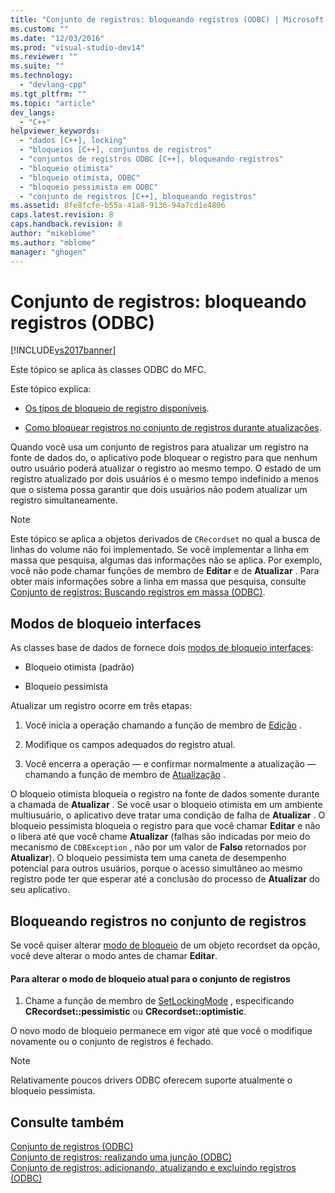 ```yaml
---
title: "Conjunto de registros: bloqueando registros (ODBC) | Microsoft Docs"
ms.custom: ""
ms.date: "12/03/2016"
ms.prod: "visual-studio-dev14"
ms.reviewer: ""
ms.suite: ""
ms.technology: 
  - "devlang-cpp"
ms.tgt_pltfrm: ""
ms.topic: "article"
dev_langs: 
  - "C++"
helpviewer_keywords: 
  - "dados [C++], locking"
  - "bloqueios [C++], conjuntos de registros"
  - "conjuntos de registros ODBC [C++], bloqueando registros"
  - "bloqueio otimista"
  - "bloqueio otimista, ODBC"
  - "bloqueio pessimista em ODBC"
  - "conjunto de registros [C++], bloqueando registros"
ms.assetid: 8fe8fcfe-b55a-41a8-9136-94a7cd1e4806
caps.latest.revision: 8
caps.handback.revision: 8
author: "mikeblome"
ms.author: "mblome"
manager: "ghogen"
---
```

# Conjunto de registros: bloqueando registros (ODBC)
[!INCLUDE[vs2017banner](../../assembler/inline/includes/vs2017banner.md)]

Este tópico se aplica às classes ODBC do MFC.  
  
 Este tópico explica:  
  
-   [Os tipos de bloqueio de registro disponíveis](#_core_record.2d.locking_modes).  
  
-   [Como bloquear registros no conjunto de registros durante atualizações](#_core_locking_records_in_your_recordset).  
  
 Quando você usa um conjunto de registros para atualizar um registro na fonte de dados do, o aplicativo pode bloquear o registro para que nenhum outro usuário poderá atualizar o registro ao mesmo tempo.  O estado de um registro atualizado por dois usuários é o mesmo tempo indefinido a menos que o sistema possa garantir que dois usuários não podem atualizar um registro simultaneamente.  
  
> [!NOTE]
>  Este tópico se aplica a objetos derivados de `CRecordset` no qual a busca de linhas do volume não foi implementado.  Se você implementar a linha em massa que pesquisa, algumas das informações não se aplica.  Por exemplo, você não pode chamar funções de membro de **Editar** e de **Atualizar** .  Para obter mais informações sobre a linha em massa que pesquisa, consulte [Conjunto de registros: Buscando registros em massa \(ODBC\)](../Topic/Recordset:%20Fetching%20Records%20in%20Bulk%20\(ODBC\).md).  
  
##  <a name="_core_record.2d.locking_modes"></a> Modos de bloqueio interfaces  
 As classes base de dados de fornece dois [modos de bloqueio interfaces](../Topic/CRecordset::SetLockingMode.md):  
  
-   Bloqueio otimista \(padrão\)  
  
-   Bloqueio pessimista  
  
 Atualizar um registro ocorre em três etapas:  
  
1.  Você inicia a operação chamando a função de membro de [Edição](../Topic/CRecordset::Edit.md) .  
  
2.  Modifique os campos adequados do registro atual.  
  
3.  Você encerra a operação — e confirmar normalmente a atualização — chamando a função de membro de [Atualização](../Topic/CRecordset::Update.md) .  
  
 O bloqueio otimista bloqueia o registro na fonte de dados somente durante a chamada de **Atualizar** .  Se você usar o bloqueio otimista em um ambiente multiusuário, o aplicativo deve tratar uma condição de falha de **Atualizar** .  O bloqueio pessimista bloqueia o registro para que você chamar **Editar** e não o libera até que você chame **Atualizar** \(falhas são indicadas por meio do mecanismo de `CDBException` , não por um valor de **Falso** retornados por **Atualizar**\).  O bloqueio pessimista tem uma caneta de desempenho potencial para outros usuários, porque o acesso simultâneo ao mesmo registro pode ter que esperar até a conclusão do processo de **Atualizar** do seu aplicativo.  
  
##  <a name="_core_locking_records_in_your_recordset"></a> Bloqueando registros no conjunto de registros  
 Se você quiser alterar [modo de bloqueio](#_core_record.2d.locking_modes) de um objeto recordset da opção, você deve alterar o modo antes de chamar **Editar**.  
  
#### Para alterar o modo de bloqueio atual para o conjunto de registros  
  
1.  Chame a função de membro de [SetLockingMode](../Topic/CRecordset::SetLockingMode.md) , especificando **CRecordset::pessimistic** ou **CRecordset::optimistic**.  
  
 O novo modo de bloqueio permanece em vigor até que você o modifique novamente ou o conjunto de registros é fechado.  
  
> [!NOTE]
>  Relativamente poucos drivers ODBC oferecem suporte atualmente o bloqueio pessimista.  
  
## Consulte também  
 [Conjunto de registros \(ODBC\)](../../data/odbc/recordset-odbc.md)   
 [Conjunto de registros: realizando uma junção \(ODBC\)](../Topic/Recordset:%20Performing%20a%20Join%20\(ODBC\).md)   
 [Conjunto de registros: adicionando, atualizando e excluindo registros \(ODBC\)](../../data/odbc/recordset-adding-updating-and-deleting-records-odbc.md)